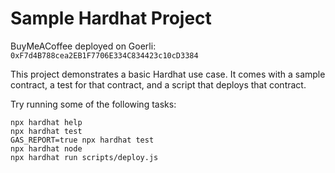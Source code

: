 # Sample Hardhat Project

BuyMeACoffee deployed on Goerli: `0xF7d4B788cea2EB1F7706E334C834423c10cD3384`

This project demonstrates a basic Hardhat use case. It comes with a sample contract, a test for that contract, and a script that deploys that contract.

Try running some of the following tasks:

```shell
npx hardhat help
npx hardhat test
GAS_REPORT=true npx hardhat test
npx hardhat node
npx hardhat run scripts/deploy.js
```
